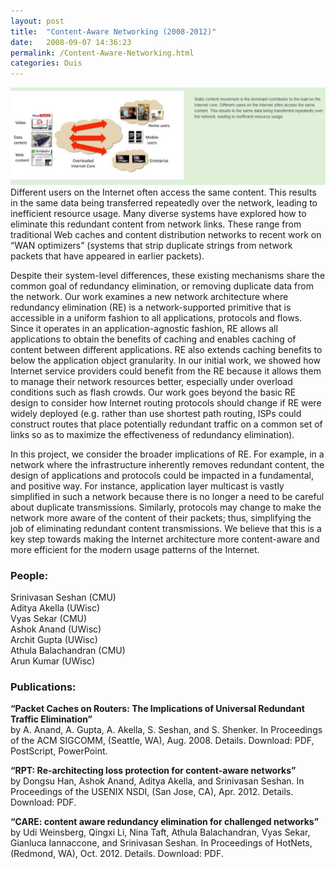 ```yaml
---
layout: post
title:  "Content-Aware Networking (2008-2012)"
date:   2008-09-07 14:36:23
permalink: /Content-Aware-Networking.html
categories: Duis
---
```

<span class="image featured"><img src="/images/Content-Aware-Networking.jpg" alt=""></span>
Different users on the Internet often access the same content. This results in the same data being transferred repeatedly over the network, leading to inefficient resource usage. Many diverse systems have explored how to eliminate this redundant content from network links. These range from traditional Web caches and content distribution networks to recent work on “WAN optimizers” (systems that strip duplicate strings from network packets that have appeared in earlier packets).

Despite their system-level differences, these existing mechanisms share the common goal of redundancy elimination, or removing duplicate data from the network. Our work examines a new network architecture where redundancy elimination (RE) is a network-supported primitive that is accessible in a uniform fashion to all applications, protocols and flows. Since it operates in an application-agnostic fashion, RE allows all applications to obtain the benefits of caching and enables caching of content between different applications. RE also extends caching benefits to below the application object granularity. In our initial work, we showed how Internet service providers could benefit from the RE because it allows them to manage their network resources better, especially under overload conditions such as flash crowds. Our work goes beyond the basic RE design to consider how Internet routing protocols should change if RE were widely deployed (e.g. rather than use shortest path routing, ISPs could construct routes that place potentially redundant traffic on a common set of links so as to maximize the effectiveness of redundancy elimination).

In this project, we consider the broader implications of RE. For example, in a network where the infrastructure inherently removes redundant content, the design of applications and protocols could be impacted in a fundamental, and positive way. For instance, application layer multicast is vastly simplified in such a network because there is no longer a need to be careful about duplicate transmissions. Similarly, protocols may change to make the network more aware of the content of their packets; thus, simplifying the job of eliminating redundant content transmissions. We believe that this is a key step towards making the Internet architecture more content-aware and more efficient for the modern usage patterns of the Internet.
>
### People:
Srinivasan Seshan (CMU)
<br>
Aditya Akella (UWisc)
<br>
Vyas Sekar (CMU)
<br>
Ashok Anand (UWisc)
<br>
Archit Gupta (UWisc)
<br>
Athula Balachandran (CMU)
<br>
Arun Kumar (UWisc)

>
### Publications:
**“Packet Caches on Routers: The Implications of Universal Redundant Traffic Elimination”**
<br>
by A. Anand, A. Gupta, A. Akella, S. Seshan, and S. Shenker.
In Proceedings of the ACM SIGCOMM, (Seattle, WA), Aug. 2008.
Details. Download: PDF, PostScript, PowerPoint.
>
**“RPT: Re-architecting loss protection for content-aware networks”**
<br>
by Dongsu Han, Ashok Anand, Aditya Akella, and Srinivasan Seshan.
In Proceedings of the USENIX NSDI, (San Jose, CA), Apr. 2012.
Details. Download: PDF.
>
**“CARE: content aware redundancy elimination for challenged networks”**
<br>
by Udi Weinsberg, Qingxi Li, Nina Taft, Athula Balachandran, Vyas Sekar, Gianluca Iannaccone, and Srinivasan Seshan.
In Proceedings of HotNets, (Redmond, WA), Oct. 2012.
Details. Download: PDF.
